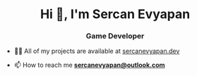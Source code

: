 <h1 align="center">Hi 👋, I'm Sercan Evyapan</h1>
<h3 align="center">Game Developer</h3>

- 👨‍💻 All of my projects are available at [sercanevyapan.dev](sercanevyapan.dev)

- 📫 How to reach me **sercanevyapan@outlook.com**



